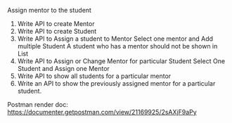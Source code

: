 Assign mentor to the student
1. Write API to create Mentor
2. Write API to create Student
3. Write API to Assign a student to Mentor
     Select one mentor and Add multiple Student 
     A student who has a mentor should not be shown in List
4. Write API to Assign or Change Mentor for particular Student
     Select One Student and Assign one Mentor
5. Write API to show all students for a particular mentor
6. Write an API to show the previously assigned mentor for a particular student.

Postman render doc: https://documenter.getpostman.com/view/21169925/2sAXjF9aPy